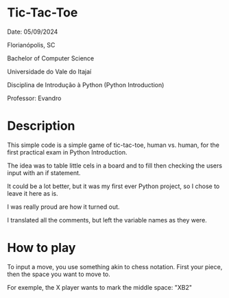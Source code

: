 # Tic-Tac-Toe

Date: 05/09/2024

Florianópolis, SC

Bachelor of Computer Science

Universidade do Vale do Itajaí

Disciplina de Introdução à Python (Python Introduction)

Professor: Evandro

# Description
This simple code is a simple game of tic-tac-toe, human vs. human, for the first practical exam in Python Introduction.

The idea was to table little cels in a board and to fill then checking the users input with an if statement.

It could be a lot better, but it was my first ever Python project, so I chose to leave it here as is.

I was really proud are how it turned out.


I translated all the comments, but left the variable names as they were.

# How to play
To input a move, you use something akin to chess notation.
First your piece, then the space you want to move to.

For exemple, the X player wants to mark the middle space: "XB2"
